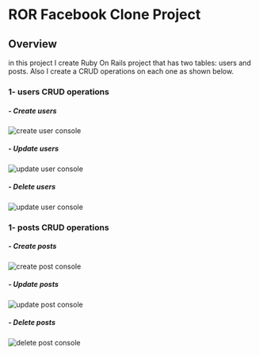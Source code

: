 # ROR Facebook Clone Project

## Overview
in this project I create Ruby On Rails project that has two tables: users and posts.
Also I create a CRUD operations on each one as shown below.

### 1- users CRUD operations

#####    - Create users

![create user console](https://i.postimg.cc/fR4YYBkf/create-user-console.png)


#####    - Update users

![update user console](https://i.postimg.cc/RCytzX1x/update-user-console.png)


#####    - Delete users

![update user console](https://i.postimg.cc/Y9VvMCWz/delete-user-console.png)


### 1- posts CRUD operations

#####    - Create posts

![create post console](https://i.postimg.cc/SNcBhQ2L/create-post-console.png)


#####    - Update posts

![update post console](https://i.postimg.cc/bvYrnBcM/update-post-console.png)


#####    - Delete posts

![delete post console](https://i.postimg.cc/MZtSMpKW/delete-post-console.png)





